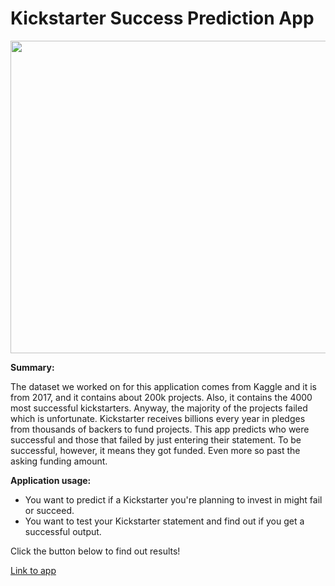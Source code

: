 # Kickstarter Success Prediction App

<img src="https://raw.githubusercontent.com/Kickstarter-Success-Build/front-end/main/Dash%20App/assets/Inkedfailure-to-success_LI.jpg" width="1000" height="500">

**Summary:**

The dataset we worked on for this application comes from Kaggle and it is from 2017,
and it contains about 200k projects. Also, it contains the 4000 most successful
kickstarters. Anyway, the majority of the projects failed which is unfortunate.
Kickstarter receives billions every year in pledges from thousands of backers
to fund projects. This app predicts who were successful and those that failed by
just entering their statement. To be successful, however, it means they got funded.
Even more so past the asking funding amount.

**Application usage:**

- You want to predict if a Kickstarter you're planning to invest in might fail or succeed.
- You want to test your Kickstarter statement and find out if you get a successful output.

Click the button below to find out results!

[Link to app](https://kickstarter-success-prediction.herokuapp.com/)
